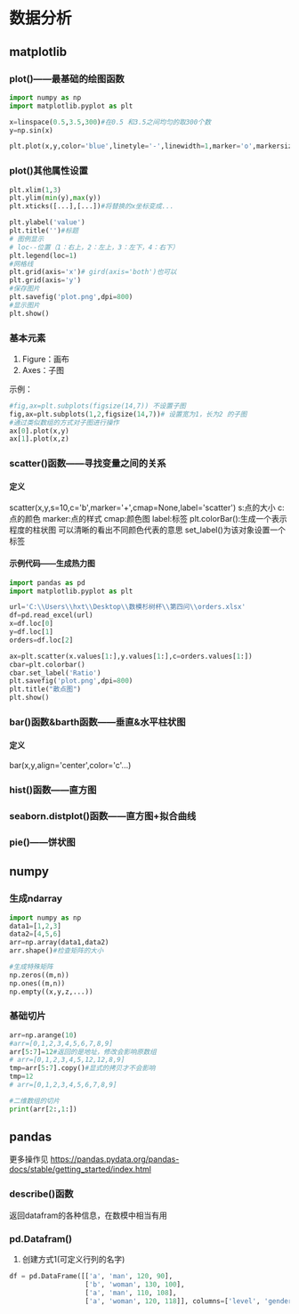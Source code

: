 # 数据分析
## matplotlib
### plot()——最基础的绘图函数
```Python
import numpy as np
import matplotlib.pyplot as plt

x=linspace(0.5,3.5,300)#在0.5 和3.5之间均匀的取300个数
y=np.sin(x)

plt.plot(x,y,color='blue',linetyle='-',linewidth=1,marker='o',markersize=4,label='Line')#参数建议百度
```
### plot()其他属性设置
```Python
plt.xlim(1,3)
plt.ylim(min(y),max(y))
plt.xticks([...],[...])#将替换的x坐标变成...

plt.ylabel('value')
plt.title('')#标题
# 图例显示
# loc--位置（1：右上，2：左上，3：左下，4：右下）
plt.legend(loc=1)
#网格线
plt.grid(axis='x')# gird(axis='both')也可以
plt.grid(axis='y')
#保存图片
plt.savefig('plot.png',dpi=800)
#显示图片
plt.show()
```
### 基本元素
1. Figure：画布
2. Axes：子图

示例：
```Python
#fig,ax=plt.subplots(figsize(14,7)) 不设置子图
fig,ax=plt.subplots(1,2,figsize(14,7))# 设置宽为1，长为2 的子图
#通过类似数组的方式对子图进行操作
ax[0].plot(x,y)
ax[1].plot(x,z)

```
### scatter()函数——寻找变量之间的关系
#### 定义
scatter(x,y,s=10,c='b',marker='+',cmap=None,label='scatter')
s:点的大小
c:点的颜色
marker:点的样式
cmap:颜色图
label:标签
plt.colorBar():生成一个表示程度的柱状图 可以清晰的看出不同颜色代表的意思
set_label()为该对象设置一个标签
#### 示例代码——生成热力图
```Python
import pandas as pd
import matplotlib.pyplot as plt

url='C:\\Users\\hxt\\Desktop\\数模杉树杯\\第四问\\orders.xlsx'
df=pd.read_excel(url)
x=df.loc[0]
y=df.loc[1]
orders=df.loc[2]

ax=plt.scatter(x.values[1:],y.values[1:],c=orders.values[1:])
cbar=plt.colorbar()
cbar.set_label('Ratio')
plt.savefig('plot.png',dpi=800)
plt.title("散点图")
plt.show()

```
### bar()函数&barth函数——垂直&水平柱状图
#### 定义
bar(x,y,align='center',color='c'...)
### hist()函数——直方图
### seaborn.distplot()函数——直方图+拟合曲线
### pie()——饼状图

## numpy
### 生成ndarray
```Python
import numpy as np
data1=[1,2,3]
data2=[4,5,6]
arr=np.array(data1,data2)
arr.shape()#检查矩阵的大小

#生成特殊矩阵
np.zeros((m,n))
np.ones((m,n))
np.empty((x,y,z,...))
```
### 基础切片
```Python
arr=np.arange(10)
#arr=[0,1,2,3,4,5,6,7,8,9]
arr[5:7]=12#返回的是地址，修改会影响原数组
# arr=[0,1,2,3,4,5,12,12,8,9]
tmp=arr[5:7].copy()#显式的拷贝才不会影响
tmp=12
# arr=[0,1,2,3,4,5,6,7,8,9]

#二维数组的切片
print(arr[2:,1:])
```
## pandas
更多操作见 https://pandas.pydata.org/pandas-docs/stable/getting_started/index.html
### describe()函数
返回datafram的各种信息，在数模中相当有用
### pd.Datafram()
1. 创建方式1(可定义行列的名字)
```Python
df = pd.DataFrame([['a', 'man', 120, 90],
                   ['b', 'woman', 130, 100],
                   ['a', 'man', 110, 108],
                   ['a', 'woman', 120, 118]], columns=['level', 'gender', 'math','chinese'])
```